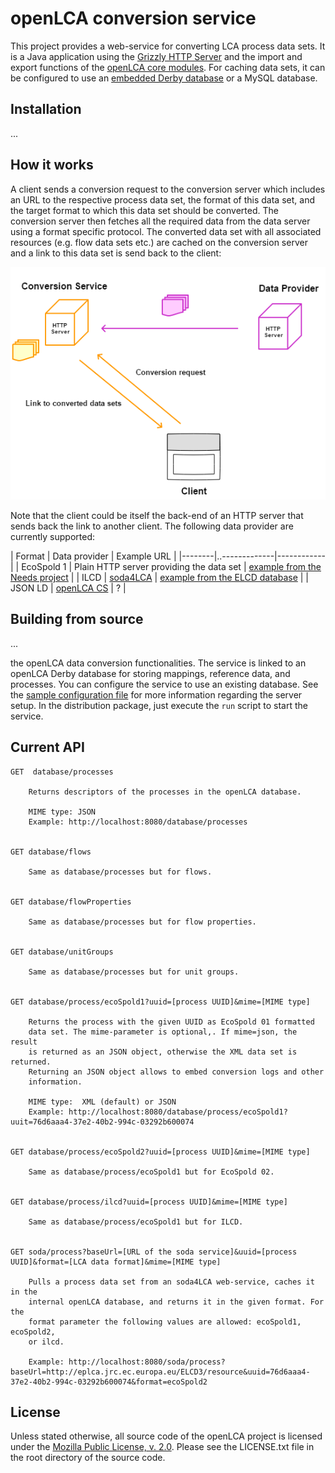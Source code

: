 openLCA conversion service
==========================
This project provides a web-service for converting LCA process data sets. It is
a Java application using the [Grizzly HTTP Server](https://javaee.github.io/grizzly/)
and the import and export functions of the
[openLCA core modules](https://github.com/GreenDelta/olca-modules). For caching
data sets, it can be configured to use an 
[embedded Derby database](https://db.apache.org/derby/papers/DerbyTut/embedded_intro.html)
or a MySQL database.

## Installation
...

## How it works
A client sends a conversion request to the conversion server which includes an
URL to the respective process data set, the format of this data set, and the
target format to which this data set should be converted. The conversion server
then fetches all the required data from the data server using a format specific
protocol. The converted data set with all associated resources (e.g. flow data
sets etc.) are cached on the conversion server and a link to this data set is
send back to the client:

![How it works](./conversion-service.png)

Note that the client could be itself the back-end of an HTTP server that sends
back the link to another client. The following data provider are currently
supported:

| Format | Data provider | Example URL |
|--------|..-------------|------------ |
| EcoSpold 1 | Plain HTTP server providing the data set | [example from the Needs project](http://www.needs-project.org/needswebdb/scripts/download.php?fileid=4&type=xml) |
| ILCD | [soda4LCA](https://bitbucket.org/okusche/soda4lca) | [example from the ELCD database](http://eplca.jrc.ec.europa.eu/ELCD3/resource/processes/1a7da06d-e8b7-4ff1-920c-209e9009dbe0) |
| JSON LD | [openLCA CS](http://www.openlca.org/collaboration-server/) | ? |


## Building from source
...

the openLCA data conversion
functionalities. The service is linked to an openLCA Derby database for storing 
mappings, reference data, and processes. You can configure the service to use
an existing database. See the 
[sample configuration file](deploy/config.json) for more 
information regarding the server setup. In the distribution package, just 
execute the `run` script to start the service.  


Current API
-----------

	GET  database/processes
		
		Returns descriptors of the processes in the openLCA database.
		
		MIME type: JSON
		Example: http://localhost:8080/database/processes
		
		
	GET database/flows
	
		Same as database/processes but for flows.
		
	
	GET database/flowProperties
	
		Same as database/processes but for flow properties.
	
	
	GET database/unitGroups
	
		Same as database/processes but for unit groups.
		
	
	GET database/process/ecoSpold1?uuid=[process UUID]&mime=[MIME type]
	
		Returns the process with the given UUID as EcoSpold 01 formatted 
		data set. The mime-parameter is optional,. If mime=json, the result
		is returned as an JSON object, otherwise the XML data set is returned.
		Returning an JSON object allows to embed conversion logs and other 
		information.
		
		MIME type: 	XML (default) or JSON
		Example: http://localhost:8080/database/process/ecoSpold1?uuit=76d6aaa4-37e2-40b2-994c-03292b600074
		
		
	GET database/process/ecoSpold2?uuid=[process UUID]&mime=[MIME type]
	
		Same as database/process/ecoSpold1 but for EcoSpold 02.
		
		
	GET database/process/ilcd?uuid=[process UUID]&mime=[MIME type]
		
		Same as database/process/ecoSpold1 but for ILCD.
		
	
	GET soda/process?baseUrl=[URL of the soda service]&uuid=[process UUID]&format=[LCA data format]&mime=[MIME type]
	
		Pulls a process data set from an soda4LCA web-service, caches it in the
		internal openLCA database, and returns it in the given format. For the
		format parameter the following values are allowed: ecoSpold1, ecoSpold2, 
		or ilcd.
	
		Example: http://localhost:8080/soda/process?baseUrl=http://eplca.jrc.ec.europa.eu/ELCD3/resource&uuid=76d6aaa4-37e2-40b2-994c-03292b600074&format=ecoSpold2
	
License
-------
Unless stated otherwise, all source code of the openLCA project is licensed 
under the [Mozilla Public License, v. 2.0](http://www.mozilla.org/MPL/2.0/). 
Please see the LICENSE.txt file in the root directory of the source code.
    